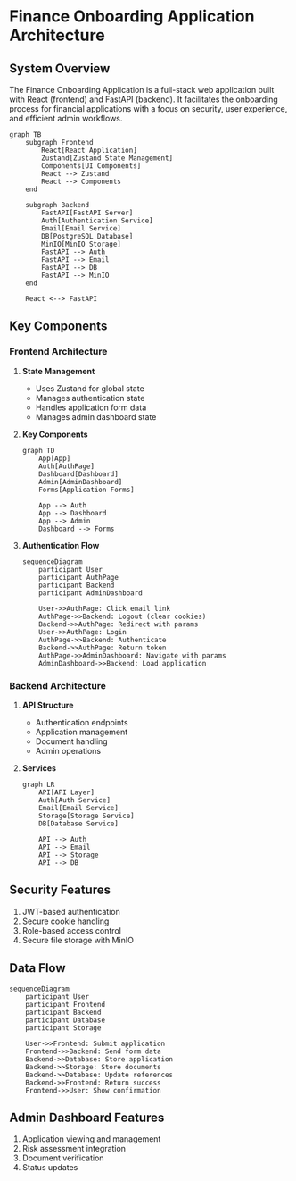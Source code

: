 # Finance Onboarding Application Architecture

## System Overview

The Finance Onboarding Application is a full-stack web application built with React (frontend) and FastAPI (backend). It facilitates the onboarding process for financial applications with a focus on security, user experience, and efficient admin workflows.

```mermaid
graph TB
    subgraph Frontend
        React[React Application]
        Zustand[Zustand State Management]
        Components[UI Components]
        React --> Zustand
        React --> Components
    end

    subgraph Backend
        FastAPI[FastAPI Server]
        Auth[Authentication Service]
        Email[Email Service]
        DB[PostgreSQL Database]
        MinIO[MinIO Storage]
        FastAPI --> Auth
        FastAPI --> Email
        FastAPI --> DB
        FastAPI --> MinIO
    end

    React <--> FastAPI
```

## Key Components

### Frontend Architecture

1. **State Management**
   - Uses Zustand for global state
   - Manages authentication state
   - Handles application form data
   - Manages admin dashboard state

2. **Key Components**
   ```mermaid
   graph TD
       App[App]
       Auth[AuthPage]
       Dashboard[Dashboard]
       Admin[AdminDashboard]
       Forms[Application Forms]
       
       App --> Auth
       App --> Dashboard
       App --> Admin
       Dashboard --> Forms
   ```

3. **Authentication Flow**
   ```mermaid
   sequenceDiagram
       participant User
       participant AuthPage
       participant Backend
       participant AdminDashboard
       
       User->>AuthPage: Click email link
       AuthPage->>Backend: Logout (clear cookies)
       Backend->>AuthPage: Redirect with params
       User->>AuthPage: Login
       AuthPage->>Backend: Authenticate
       Backend->>AuthPage: Return token
       AuthPage->>AdminDashboard: Navigate with params
       AdminDashboard->>Backend: Load application
   ```

### Backend Architecture

1. **API Structure**
   - Authentication endpoints
   - Application management
   - Document handling
   - Admin operations

2. **Services**
   ```mermaid
   graph LR
       API[API Layer]
       Auth[Auth Service]
       Email[Email Service]
       Storage[Storage Service]
       DB[Database Service]
       
       API --> Auth
       API --> Email
       API --> Storage
       API --> DB
   ```

## Security Features

1. JWT-based authentication
2. Secure cookie handling
3. Role-based access control
4. Secure file storage with MinIO

## Data Flow

```mermaid
sequenceDiagram
    participant User
    participant Frontend
    participant Backend
    participant Database
    participant Storage
    
    User->>Frontend: Submit application
    Frontend->>Backend: Send form data
    Backend->>Database: Store application
    Backend->>Storage: Store documents
    Backend->>Database: Update references
    Backend->>Frontend: Return success
    Frontend->>User: Show confirmation
```

## Admin Dashboard Features

1. Application viewing and management
2. Risk assessment integration
3. Document verification
4. Status updates
